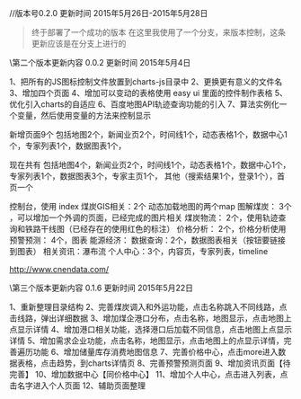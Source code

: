//版本号0.2.0  更新时间 2015年5月26日-2015年5月28日
> 终于部署了一个成功的版本
在这里我使用了一个分支，来版本控制，这条更新应该是在分支上进行的

\\第二个版本更新内容 0.0.2 更新时间 2015年5月4日

1、把所有的JS图标控制文件放置到charts-js目录中
2、更换更有意义的文件名
3、增加四个页面
4、增加可以变动的表格使用  easy ui 里面的控件制作表格
5、优化引入charts的自适应
6、百度地图API轨迹查询功能的引入
7、算法实例化一个变量，然后使用变量的方法来控制显示

新增页面9个
包括地图2个，新闻业页2个，时间线1个，动态表格1个，数据中心1个，专家列表1个，数据图表1个，

现在共有
包括地图4个，新闻业页2个，时间线1个，动态表格1个，数据中心1个，专家列表1个，数据图表3个，专家主页1个，
其他（搜索结果1个，登录1个），首页一个

控制台，使用 index
煤炭GIS相关：2个 动态加载地图的两个map
图解煤炭： 3个 ，可以增加一个外调的页面，已经完成的图片相关
煤炭物流： 2个，使用轨迹查询和铁路干线图（已经存在的使用红色的标注）
价格分析： 2个，价格分析使用
预警预测： 4个，图表
能源经济： 
数据查询：2个，数据图表相关（按钮要链接到图表）
相关资讯：瀑布流
个人中心：3个，内容页，专家列表，timeline

http://www.cnendata.com/

\\第三个版本更新内容 0.1.6 更新时间 2015年5月22日

1、重新整理目录结构
2、完善煤炭调入和外运功能，点击名称跳入不同线路，点击线路，弹出详细数据
3、增加煤企港口分布，点击名称，地图显示，点击地图上点显示详情
4、增加港口相关功能，选择港口后加载不同信息，点击地图上点显示详情
5、增加需求企业功能，点击名称，地图显示，点击地图上的点显示详情，完善遍历功能
6、增加储量库存消费地图信息
7、完善价格中心，点击more进入数据表格，点击趋势，到charts详情页
8、完善预警预测页面
9、增加资讯页面【待完善】
10、增加数据中心【同价格中心】
11、增加个人中心，点击进入列表，点击名字进入个人页面
12、辅助页面整理



